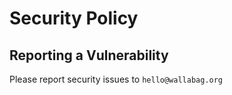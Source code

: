 # Security Policy

## Reporting a Vulnerability

Please report security issues to `hello@wallabag.org`
